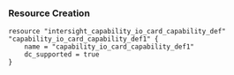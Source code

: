 ### Resource Creation

```hcl
resource "intersight_capability_io_card_capability_def" "capability_io_card_capability_def1" {   
    name = "capability_io_card_capability_def1"
    dc_supported = true
}
```